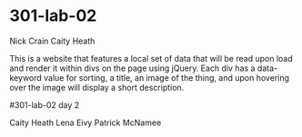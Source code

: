 # 301-lab-02
Nick Crain
Caity Heath

This is a website that features a local set of data that will be read upon load and render it within divs on the page using jQuery. Each div has a data-keyword value for sorting, a title, an image of the thing, and upon hovering over the image will display a short description.



#301-lab-02 day 2

Caity Heath
Lena Eivy
Patrick McNamee